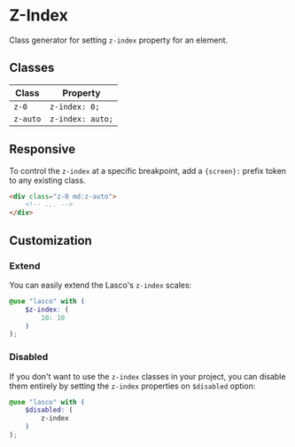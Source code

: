 # Z-Index

Class generator for setting `z-index` property for an element.

## Classes

| Class    | Property         |
|----------|------------------|
| `z-0`    | `z-index: 0;`    |
| `z-auto` | `z-index: auto;` |

## Responsive

To control the `z-index` at a specific breakpoint, add a `{screen}:` prefix token to any existing class.

```html
<div class="z-0 md:z-auto">
    <!-- ... -->
</div>
```

## Customization

### Extend

You can easily extend the Lasco's `z-index` scales:

```scss
@use "lasco" with (
    $z-index: (
        10: 10
    )
);
```

### Disabled

If you don't want to use the `z-index` classes in your project, you can disable them entirely by setting the `z-index`
properties on `$disabled` option:

```scss
@use "lasco" with (
    $disabled: (
        z-index
    )
);
```
